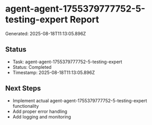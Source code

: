 # agent-agent-1755379777752-5-testing-expert Report

Generated: 2025-08-18T11:13:05.896Z

## Status
- Task: agent-agent-1755379777752-5-testing-expert
- Status: Completed
- Timestamp: 2025-08-18T11:13:05.896Z

## Next Steps
- Implement actual agent-agent-1755379777752-5-testing-expert functionality
- Add proper error handling
- Add logging and monitoring
